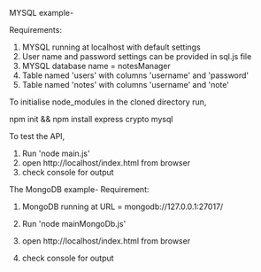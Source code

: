 MYSQL example-

Requirements:
1. MYSQL running at localhost with default settings
2. User name and password settings can be provided in sql.js file
3. MYSQL database name = notesManager
4. Table named 'users' with columns 'username' and 'password'
5. Table named 'notes' with columns 'username' and 'note'

To initialise node_modules in the cloned directory run,

npm init && npm install express crypto mysql

To test the API, 
1. Run 'node main.js'
2. open http://localhost/index.html from browser 
3. check console for output




The MongoDB example-
Requirement:
1. MongoDB running at URL = mongodb://127.0.0.1:27017/

1. Run 'node mainMongoDb.js'
2. open http://localhost/index.html from browser 
3. check console for output
